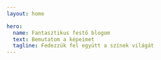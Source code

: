 ```yaml
---
layout: home

hero:
  name: Fantasztikus festő blogom
  text: Bemutatom a képeimet
  tagline: Fedezzük fel együtt a színek világát
---
```

<script setup>
  
  import ArticleCard from "../.vitepress/theme/components/ArticleCard.vue"

  const cards = [
    {
        title: 'Bárnai templom',
        description: 'Üdvözöllek a festő blogomon! Itt majd megosztom veled festményeimet, kreatív gondolataimat és az elkészült alkotásaimat.',
        image: '/blog/images/temple.jpg',
        author: 'HadikP',
        date: '2024-12-11',
        path: '/blog/hu/article-1'
    },
    {
        title: 'Bárnai templom',
        description: 'Üdvözöllek a festő blogomon! Itt majd megosztom veled festményeimet, kreatív gondolataimat és az elkészült alkotásaimat.',
        image: '/blog/images/reggeli_kod.jpg',
        author: 'HadikP',
        date: '2024-12-11',
        path: '/blog/hu/article-1'
    }
  ]
  /* const cards = {
    en: [
      {
        title: 'Bárnai templom',
        description: 'Welcome to my art blog! Here I share my paintings, creative insights, and thoughts on art.',
        image: '/blog/images/temple.jpg',
        author: 'HadikP',
        date: '2024-12-11',
        path: '/blog/articles/en/article-1.md'
      } 
    ],
    hu: [
      {
        title: 'Bárnai templom',
        description: 'Üdvözöllek a festő blogomon! Itt majd megosztom veled festményeimet, kreatív gondolataimat és az elkészült alkotásaimat.',
        image: '/blog/images/temple.jpg',
        author: 'HadikP',
        date: '2024-12-11',
        path: '/blog/articles/hu/article-1.md'
      }
    ],
    de: [
      {
        title: 'Bárnai templom',
        description: 'Willkommen auf meinem Kunst-Blog! Hier teile ich Gemälde, kreative Einblicke und Gedanken zur Kunst.',
        image: '/blog/images/temple.jpg',
        author: 'HadikP',
        date: '2024-12-11',
        path: '/blog/articles/de/article-1.md'
      }
    ]
  }

  

  const supportedLanguages = ['en', 'hu', 'de']
  const defaultLanguage = 'en'

  //böngésző nyelvének lekérése
  const browserLanguage = navigator.language.split('-')[0]; // Csak a nyelvkód kell (pl. "en")
  const selectedLanguage = supportedLanguages.includes(browserLanguage) ? browserLanguage  : defaultLanguage
  console.log(browserLanguage)
  // Átirányítás, ha nem a megfelelő nyelvi útvonalon vagy
if (!window.location.pathname.startsWith(`/${selectedLanguage}/`)) {
  window.location.href = `/${selectedLanguage}/` + window.location.pathname.slice(1);
} */

</script>

<ArticleCard :cards="cards" />



<!-- const cardsData = [
  {
    image: '/blog/images/temple.jpg',
    title: 'Festmény 1 címe',
    description: 'Ez egy rövid leírás a Festmény 1-ről.',
    link: '/blog/artic
    
    les/article-1',
    author: 'HP'
  },
  {
    image: 'https://webaruhaz.napfenyes.hu/wp-content/uploads/2022/12/kis-herceg.jpg',
    title: 'Festmény 2 címe',
    description: 'Ez egy rövid leírás a Festmény 2-ről.',
    link: '/festmenyek/festmeny-2',
    author: 'HP'
  },
  {
    image: 'https://via.placeholder.com/300',
    title: 'Festmény 3 címe',
    description: 'Ez egy rövid leírás a Festmény 3-ról.',
    link: '/festmenyek/festmeny-3',
    author: 'HP'
  }
]; 

 -->

